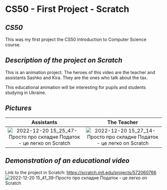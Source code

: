 # CS50 - First Project - Scratch
## *CS50*
This was my first project the CS50 Introduction to Computer Science course.
## *Description of the project on Scratch*
This is an animation project. The heroes of this video are the teacher and assistants Sashko and Kira. They are the ones who talk about the tax.

This educational animation will be interesting for pupils and students studying in Ukraine.
## *Pictures*
Assistants             |  The Teacher
:-------------------------:|:-------------------------:
![2022-12-20 15_25_47-Просто про складне  Податок - це легко  on Scratch](https://user-images.githubusercontent.com/90305008/208678954-a095c1c5-0cd8-4808-b681-1c0a558c6a8b.png)         |  ![2022-12-20 15_27_14-Просто про складне  Податок - це легко  on Scratch](https://user-images.githubusercontent.com/90305008/208678972-e7d4b222-4731-4c54-be96-8857f0e19822.png)

## *Demonstration of an educational video*
Link to the project in Scratch: https://scratch.mit.edu/projects/572060766
![2022-12-20 15_41_39-Просто про складне  Податок - це легко  on Scratch](https://user-images.githubusercontent.com/90305008/208680797-4b8ab2c4-c9da-4b3b-95aa-02d66d7e54b4.png)
